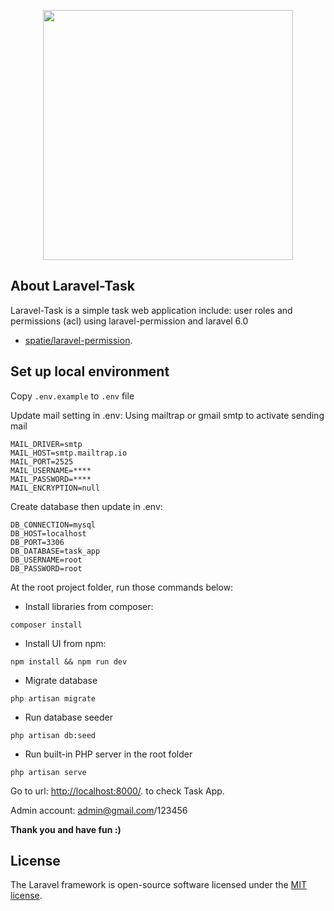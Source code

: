 <p align="center"><img src="https://res.cloudinary.com/dtfbvvkyp/image/upload/v1566331377/laravel-logolockup-cmyk-red.svg" width="400"></p>


## About Laravel-Task

Laravel-Task is a simple task web application include: user roles and permissions (acl) using laravel-permission and laravel 6.0

- [spatie/laravel-permission](https://github.com/spatie/laravel-permission).

## Set up local environment
Copy `.env.example` to `.env` file

Update mail setting in .env: Using mailtrap or gmail smtp to activate sending mail
```
MAIL_DRIVER=smtp
MAIL_HOST=smtp.mailtrap.io
MAIL_PORT=2525
MAIL_USERNAME=****
MAIL_PASSWORD=****
MAIL_ENCRYPTION=null
```

Create database then update in .env:

```
DB_CONNECTION=mysql
DB_HOST=localhost
DB_PORT=3306
DB_DATABASE=task_app
DB_USERNAME=root
DB_PASSWORD=root

```
At the root project folder, run those commands below:

- Install libraries from composer:
```
composer install
```

- Install UI from npm:

```
npm install && npm run dev
```


- Migrate database 
```
php artisan migrate
```

- Run database seeder
```
php artisan db:seed
```

- Run built-in PHP server in the root folder

```
php artisan serve

```

Go to url: [http://localhost:8000/](http://localhost:8000/). to check Task App.

Admin account: admin@gmail.com/123456

**Thank you and have fun :)**


## License

The Laravel framework is open-source software licensed under the [MIT license](https://opensource.org/licenses/MIT).
